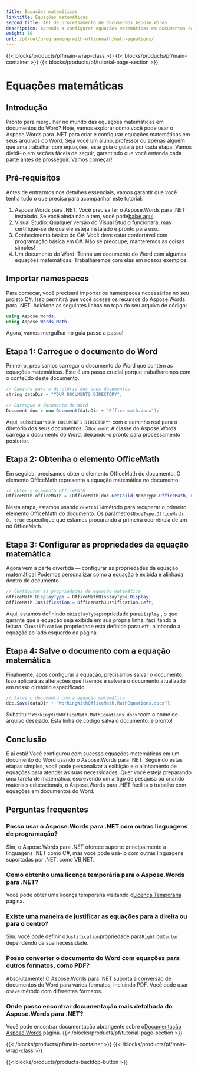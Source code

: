 ```yaml
---
title: Equações matemáticas
linktitle: Equações matemáticas
second_title: API de processamento de documentos Aspose.Words
description: Aprenda a configurar equações matemáticas em documentos do Word usando o Aspose.Words para .NET. Guia passo a passo com exemplos, perguntas frequentes e muito mais.
weight: 10
url: /pt/net/programming-with-officemath/math-equations/
---
```


{{< blocks/products/pf/main-wrap-class >}}
{{< blocks/products/pf/main-container >}}
{{< blocks/products/pf/tutorial-page-section >}}

# Equações matemáticas

## Introdução

Pronto para mergulhar no mundo das equações matemáticas em documentos do Word? Hoje, vamos explorar como você pode usar o Aspose.Words para .NET para criar e configurar equações matemáticas em seus arquivos do Word. Seja você um aluno, professor ou apenas alguém que ama trabalhar com equações, este guia o guiará por cada etapa. Vamos dividi-lo em seções fáceis de seguir, garantindo que você entenda cada parte antes de prosseguir. Vamos começar!

## Pré-requisitos

Antes de entrarmos nos detalhes essenciais, vamos garantir que você tenha tudo o que precisa para acompanhar este tutorial:

1.  Aspose.Words para .NET: Você precisa ter o Aspose.Words para .NET instalado. Se você ainda não o tem, você pode[baixe aqui](https://releases.aspose.com/words/net/).
2. Visual Studio: Qualquer versão do Visual Studio funcionará, mas certifique-se de que ele esteja instalado e pronto para uso.
3. Conhecimento básico de C#: Você deve estar confortável com programação básica em C#. Não se preocupe; manteremos as coisas simples!
4. Um documento do Word: Tenha um documento do Word com algumas equações matemáticas. Trabalharemos com elas em nossos exemplos.

## Importar namespaces

Para começar, você precisará importar os namespaces necessários no seu projeto C#. Isso permitirá que você acesse os recursos do Aspose.Words para .NET. Adicione as seguintes linhas no topo do seu arquivo de código:

```csharp
using Aspose.Words;
using Aspose.Words.Math;
```

Agora, vamos mergulhar no guia passo a passo!

## Etapa 1: Carregue o documento do Word

Primeiro, precisamos carregar o documento do Word que contém as equações matemáticas. Este é um passo crucial porque trabalharemos com o conteúdo deste documento.

```csharp
// Caminho para o diretório dos seus documentos
string dataDir = "YOUR DOCUMENTS DIRECTORY";

// Carregue o documento do Word
Document doc = new Document(dataDir + "Office math.docx");
```

 Aqui, substitua`"YOUR DOCUMENTS DIRECTORY"` com o caminho real para o diretório dos seus documentos. O`Document` A classe do Aspose.Words carrega o documento do Word, deixando-o pronto para processamento posterior.

## Etapa 2: Obtenha o elemento OfficeMath

Em seguida, precisamos obter o elemento OfficeMath do documento. O elemento OfficeMath representa a equação matemática no documento.

```csharp
// Obter o elemento OfficeMath
OfficeMath officeMath = (OfficeMath)doc.GetChild(NodeType.OfficeMath, 0, true);
```

 Nesta etapa, estamos usando o`GetChild`método para recuperar o primeiro elemento OfficeMath do documento. Os parâmetros`NodeType.OfficeMath, 0, true` especifique que estamos procurando a primeira ocorrência de um nó OfficeMath.

## Etapa 3: Configurar as propriedades da equação matemática

Agora vem a parte divertida — configurar as propriedades da equação matemática! Podemos personalizar como a equação é exibida e alinhada dentro do documento.

```csharp
// Configurar as propriedades da equação matemática
officeMath.DisplayType = OfficeMathDisplayType.Display;
officeMath.Justification = OfficeMathJustification.Left;
```

 Aqui, estamos definindo o`DisplayType`propriedade para`Display` , o que garante que a equação seja exibida em sua própria linha, facilitando a leitura. O`Justification` propriedade está definida para`Left`, alinhando a equação ao lado esquerdo da página.

## Etapa 4: Salve o documento com a equação matemática

Finalmente, após configurar a equação, precisamos salvar o documento. Isso aplicará as alterações que fizemos e salvará o documento atualizado em nosso diretório especificado.

```csharp
// Salve o documento com a equação matemática
doc.Save(dataDir + "WorkingWithOfficeMath.MathEquations.docx");
```

 Substituir`"WorkingWithOfficeMath.MathEquations.docx"`com o nome de arquivo desejado. Esta linha de código salva o documento, e pronto!

## Conclusão

E aí está! Você configurou com sucesso equações matemáticas em um documento do Word usando o Aspose.Words para .NET. Seguindo estas etapas simples, você pode personalizar a exibição e o alinhamento de equações para atender às suas necessidades. Quer você esteja preparando uma tarefa de matemática, escrevendo um artigo de pesquisa ou criando materiais educacionais, o Aspose.Words para .NET facilita o trabalho com equações em documentos do Word.

## Perguntas frequentes

### Posso usar o Aspose.Words para .NET com outras linguagens de programação?
Sim, o Aspose.Words para .NET oferece suporte principalmente a linguagens .NET como C#, mas você pode usá-lo com outras linguagens suportadas por .NET, como VB.NET.

### Como obtenho uma licença temporária para o Aspose.Words para .NET?
 Você pode obter uma licença temporária visitando o[Licença Temporária](https://purchase.aspose.com/temporary-license/) página.

### Existe uma maneira de justificar as equações para a direita ou para o centro?
 Sim, você pode definir o`Justification`propriedade para`Right` ou`Center` dependendo da sua necessidade.

### Posso converter o documento do Word com equações para outros formatos, como PDF?
Absolutamente! O Aspose.Words para .NET suporta a conversão de documentos do Word para vários formatos, incluindo PDF. Você pode usar o`Save` método com diferentes formatos.

### Onde posso encontrar documentação mais detalhada do Aspose.Words para .NET?
 Você pode encontrar documentação abrangente sobre o[Documentação Aspose.Words](https://reference.aspose.com/words/net/) página.
{{< /blocks/products/pf/tutorial-page-section >}}

{{< /blocks/products/pf/main-container >}}
{{< /blocks/products/pf/main-wrap-class >}}

{{< blocks/products/products-backtop-button >}}
